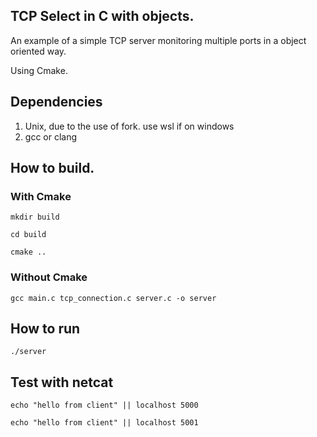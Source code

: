 ## TCP Select in C with objects.

An example of a simple TCP server monitoring multiple ports in a object oriented way.

Using Cmake.

## Dependencies

1. Unix, due to the use of fork. use wsl if on windows
2. gcc or clang

## How to build.

### With Cmake

`mkdir build`

`cd build`

`cmake ..`

### Without Cmake

`gcc main.c tcp_connection.c server.c -o server`

## How to run

`./server`

## Test with netcat

`echo "hello from client" || localhost 5000`

`echo "hello from client" || localhost 5001`